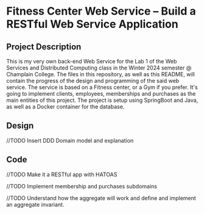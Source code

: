 # Fitness Center Web Service – Build a RESTful Web Service Application
## Project Description
This is my very own back-end Web Service for the Lab 1 of the Web Services and Distributed Computing class in the Winter 2024 semester @ Champlain College.
The files in this repository, as well as this README, will contain the progress of the design and programming of the said web service.
The service is based on a Fitness center, or a Gym if you prefer. It's going to implement clients, employees, memberships and purchases as the main
entities of this project. The project is setup using SpringBoot and Java, as well as a Docker container for the database.

## Design
//TODO Insert DDD Domain model and explanation

## Code
//TODO Make it a RESTful app with HATOAS

//TODO Implement membership and purchases subdomains

//TODO Understand how the aggregate will work and define and implement an aggregate invariant.
